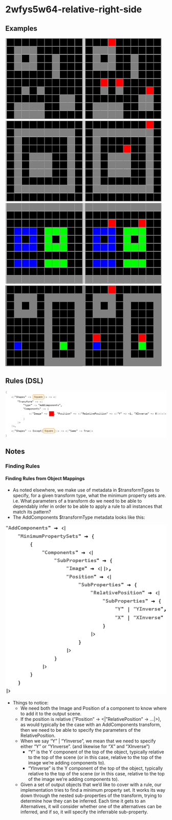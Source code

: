 # 2wfys5w64-relative-right-side

## Examples

![ARC examples for 2wfys5w64-relative-right-side](examples.png?raw=true)

## Rules (DSL)

![DSL rules for 2wfys5w64-relative-right-side](rules.png?raw=true)

## Notes

### Finding Rules


#### Finding Rules from Object Mappings

* As noted elsewhere, we make use of metadata in $transformTypes to specify, for a given transform type, what the minimum property sets are. i.e. What parameters of a transform do we need to be able to dependably infer in order to be able to apply a rule to all instances that match its pattern?
* The AddComponents $transformType metadata looks like this:

![image 1](image1.png?raw=true)

* Things to notice:
   * We need both the Image and Position of a component to know where to add it to the output scene.
   * If the position is relative (”Position” -> <|”RelativePosition” -> ...|>), as would typically be the case with an AddComponents transform, then we need to be able to specify the parameters of the RelativePosition.
   * When we say “Y” | “YInverse”, we mean that we need to specify either “Y” or “YInverse”. (and likewise for “X” and “XInverse”)
       * “Y” is the Y component of the top of the object, typically relative to the top of the scene (or in this case, relative to the top of the image we’re adding components to).
       * “YInverse” is the Y component of the top of the object, typically relative to the top of the scene (or in this case, relative to the top of the image we’re adding components to).
   * Given a set of output objects that we’d like to cover with a rule, our implementation tries to find a minimum property set. It works its way down through the nested sub-properties of the transform, trying to determine how they can be inferred. Each time it gets to an Alternatives, it will consider whether one of the alternatives can be inferred, and if so, it will specify the inferrable sub-property.